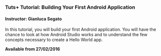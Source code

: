 ### Tuts+ Tutorial: Building Your First Android Application

#### Instructor: Gianluca Segato

In this tutorial, you will build your first Android application. You will have the chance to look at how Android Studio works and to understand the few concepts necessary to create a Hello World app.

**Available from 27/02/2016**